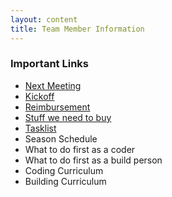 ```yaml
---
layout: content
title: Team Member Information
---
```




### Important Links
* [Next Meeting](/team/meetings/meeting-2023-01-03)
* [Kickoff](/team/meetings/kickoff)
* [Reimbursement](/team/finance/purchasing)
* [Stuff we need to buy](/team/purchasing-list)
* [Tasklist](/team/todo)
* Season Schedule
* What to do first as a coder
* What to do first as a build person
* Coding Curriculum
* Building Curriculum



